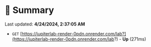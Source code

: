 # 📖 Summary
Last updated: **4/24/2024, 2:37:05 AM**

- `GET` [https://jupiterlab-render-0pdn.onrender.com/lab?](https://jupiterlab-render-0pdn.onrender.com/lab?) - **Up** (271ms)
